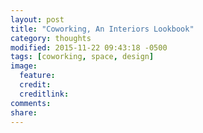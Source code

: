 ```yaml
---
layout: post
title: "Coworking, An Interiors Lookbook"
category: thoughts
modified: 2015-11-22 09:43:18 -0500
tags: [coworking, space, design]
image:
  feature: 
  credit: 
  creditlink: 
comments: 
share: 
---
```

